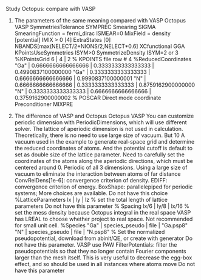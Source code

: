 Study Octopus: compare with VASP
1.	The parameters of the same meaning compared with VASP
Octopus	VASP
SymmetriesTolerance	SYMPREC
Smearing	SIGMA
SmearingFunction = fermi_dirac	ISMEAR=0
MixField = density [potential]	IMIX > 0 [4]
ExtraStates [0]	NBANDS[max(NELECT/2+NIONS/2,NELECT*0.6]
XCfunctional	GGA
KPointsUseSymmetries	ISYM>0
SymmetrizeDensity	ISYM=2 or 3
%KPointsGrid
  6 | 4 | 2
%	KPOINTS file row # 4
%ReducedCoordinates
"Ga" | 0.6666666666666666 | 0.3333333333333333 | 0.4990837100000000
"Ga" | 0.3333333333333333 | 0.6666666666666666 | 0.9990837100000001
"N"  | 0.6666666666666666 | 0.3333333333333333 | 0.8759162900000000
"N"  | 0.3333333333333333 | 0.6666666666666666 | 0.3759162900000002
%	POSCAR
Direct mode coordinate
Preconditioner	MIXPRE

2.	The difference of VASP and Octopus
Octopus	VASP
You can customize periodic dimension with PeriodicDimensions, which will use different solver. The lattice of aperiodic dimension is not used in calculation. Theoretically, there is no need to use large size of vacuum. But 10 A vacuum used in the example to generate real-space grid and determine the reduced coordinates of atoms. And the potential cutoff is default to set as double size of the lattice parameter.
Need to carefully set the coordinates of the atoms along the aperiodic directions, which must be centered around 0.	Periodic of all 3 dimensions. Using a large size of vacuum to eliminate the interaction between atoms of far distance
ConvRelDens[1e-6]: convergence criterion of density. 	EDIFF: convergence criterion of energy.
BoxShape: parallelepiped for periodic systems; More choices are available.	Do not have this choice
%LatticeParameters
 lx | ly | lz
% set the total length of lattice parameters 	Do not have this parameter
% Spacing
lx/6 | ly/8 | lx/16
% set the mess density because Octopus integral in the real space	VASP has LREAL to choose whether project to real space. Not recommended for small unit cell.
%Species
"Ga" | species_pseudo | file | "Ga.psp8"
"N" | species_pseudo | file | "N.psp8"
% Set the normalized pseudopotential, download from abinit/QE, or create with generator	Do not have this parameter. VASP use PAW
FilterPotentials: filter the pseudopotentials so that they no longer contain Fourier components larger than the mesh itself. This is very useful to decrease the egg-box effect, and so should be used in all instances where atoms move	Do not have this parameter

